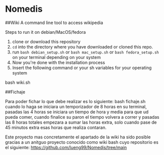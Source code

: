 # Nomedis

##Wiki
A command line tool to access wikipedia

Steps to run it on debian/MacOS/fedora

1) clone or download this repository
2) `cd` into the directory where you have downloaded or cloned this repo.
3) run `bash debian_setup.sh` or `bash mac_setup.sh` or `bash fedora_setup.sh` on your terminal depending on your system
4) Now you're done with the installation process
5) Insert the following command or your sh variables for your operating system

bash wiki.sh 


##Fichaje

Para poder fichar lo que debe realizar es lo siguiente:
bash fichaje.sh
cuando lo haga se iniciara un temporizador de 8 horas en su terminal, pasadas las 4 horas se iniciara un tiempo de hora y media para que ud pueda comer, cuando finalice su paron el tiempo volvera a correr y pasadas las 8 horas totales empezara a sumar las horas extra, solo cuando pase de 45 minutos extra esas horas que realiza contaran.


Este proyecto mas concretamente el apartado de la wiki ha sido posible gracias a un anitguo proyecto conocido como wiki bash cuyo repositorio es el siguiente: https://github.com/lueng99/Nomedis/tree/main


